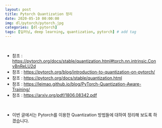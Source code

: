 ```yaml
---
layout: post
title: Pytorch Quantization 정리
date: 2020-05-10 00:00:00
img: dl/pytorch/pytorch.jpg
categories: [dl-pytorch] 
tags: [딥러닝, deep learning, quantization, pytorch] # add tag
---
```


<br>

- 참조 : https://pytorch.org/docs/stable/quantization.html#torch.nn.intrinsic.ConvBnReLU2d
- 참조 : https://pytorch.org/blog/introduction-to-quantization-on-pytorch/
- 참조 : https://pytorch.org/docs/stable/quantization.html
- 참조 : https://leimao.github.io/blog/PyTorch-Quantization-Aware-Training/
- 참조 : https://arxiv.org/pdf/1806.08342.pdf

<br>

- 이번 글에서는 Pytorch를 이용한 Quantization 방법들에 대하여 정리해 보도록 하겠습니다.
